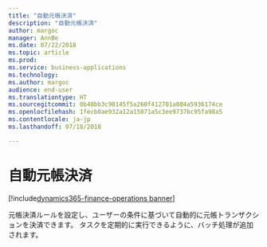 ```yaml
---
title: "自動元帳決済"
description: "自動元帳決済"
author: margoc
manager: AnnBe
ms.date: 07/22/2018
ms.topic: article
ms.prod: 
ms.service: business-applications
ms.technology: 
ms.author: margoc
audience: end-user
ms.translationtype: HT
ms.sourcegitcommit: 0b40bb3c98145f5a260f412701a884a5936174ce
ms.openlocfilehash: 1fecb0ae932a12a15071a5c3ee9737bc95fa98a5
ms.contentlocale: ja-jp
ms.lasthandoff: 07/18/2018

---
```

#  <a name="automatic-ledger-settlements"></a>自動元帳決済

[!include[dynamics365-finance-operations banner](../includes/dynamics365-finance-operations.md)]



元帳決済ルールを設定し、ユーザーの条件に基づいて自動的に元帳トランザクションを決済できます。 タスクを定期的に実行できるように、バッチ処理が追加されます。

